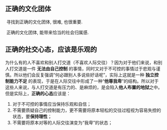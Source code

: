 ## 正确的文化团体

​	寻找到正确的文化团体, 很难, 也很重要. 

​	正确的文化团体, 能带来恰当的社会归属感. 





## 正确的社交心态，应该是乐观的

​	为什么有的人不喜欢和别人打交道（不喜欢人际交往）？因为对于他们来说，和别人打交道是一件 **无法由自己控制** 的事情，同时又对于不可控的事情过于悲观与谨慎。所以他们会反复强调“何必跟别人多说些好话呢”，实际上这就是一种 **独立控制能力不足** 的表现，于是在人际交往中形成了一种“**他尊我卑**”的结构。所以对于这些人来说，与人打交道是有压力的、是麻烦的，是会陷入**他人布置的地狱**之中。
​	但是实际上，**正确的心态**应该是：

1. 对于不可控的事情应当保持乐观和自信；
2. 不需要质疑自己的控制能力，更不需要将原本轻松的交往过程视为容易失控的状态，要**保持理性**；
3. 不需要将原本对等的人际交往演变为“我卑”的状态；




